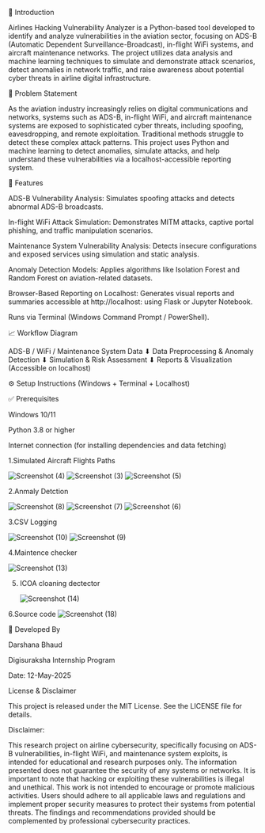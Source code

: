 
🧠 Introduction

Airlines Hacking Vulnerability Analyzer is a Python-based tool developed to identify and analyze vulnerabilities in the aviation sector, focusing on ADS-B (Automatic Dependent Surveillance-Broadcast), in-flight WiFi systems, and aircraft maintenance networks. The project utilizes data analysis and machine learning techniques to simulate and demonstrate attack scenarios, detect anomalies in network traffic, and raise awareness about potential cyber threats in airline digital infrastructure.

🚨 Problem Statement

As the aviation industry increasingly relies on digital communications and networks, systems such as ADS-B, in-flight WiFi, and aircraft maintenance systems are exposed to sophisticated cyber threats, including spoofing, eavesdropping, and remote exploitation. Traditional methods struggle to detect these complex attack patterns. This project uses Python and machine learning to detect anomalies, simulate attacks, and help understand these vulnerabilities via a localhost-accessible reporting system.

🧰 Features

ADS-B Vulnerability Analysis: Simulates spoofing attacks and detects abnormal ADS-B broadcasts.

In-flight WiFi Attack Simulation: Demonstrates MITM attacks, captive portal phishing, and traffic manipulation scenarios.

Maintenance System Vulnerability Analysis: Detects insecure configurations and exposed services using simulation and static analysis.

Anomaly Detection Models: Applies algorithms like Isolation Forest and Random Forest on aviation-related datasets.

Browser-Based Reporting on Localhost: Generates visual reports and summaries accessible at http://localhost:<port> using Flask or Jupyter Notebook.

Runs via Terminal (Windows Command Prompt / PowerShell).

📈 Workflow Diagram

ADS-B / WiFi / Maintenance System Data
⬇
Data Preprocessing & Anomaly Detection
⬇
Simulation & Risk Assessment
⬇
Reports & Visualization (Accessible on localhost)

⚙️ Setup Instructions (Windows + Terminal + Localhost)

✅ Prerequisites

Windows 10/11

Python 3.8 or higher

Internet connection (for installing dependencies and data fetching)

1.Simulated Aircraft Flights Paths

   ![Screenshot (4)](https://github.com/user-attachments/assets/cf968d67-67f3-432a-89ab-798e3282638d)
   ![Screenshot (3)](https://github.com/user-attachments/assets/8cef9ef8-d9e1-4a9f-ba90-78e4fd55cb00)
   ![Screenshot (5)](https://github.com/user-attachments/assets/96b587f2-4924-4ae0-8bdb-90a305836357)



2.Anmaly Detction

   ![Screenshot (8)](https://github.com/user-attachments/assets/a33870a9-bdb9-4fed-8496-129ce40d501d)
   ![Screenshot (7)](https://github.com/user-attachments/assets/3845acc3-bad3-46a9-a125-412633b9938b)
   ![Screenshot (6)](https://github.com/user-attachments/assets/2f02ce75-a7e8-4375-872e-c9aeb602668f)



3.CSV Logging

   ![Screenshot (10)](https://github.com/user-attachments/assets/70eeffad-a712-4b3f-b570-0437b7a71568)
   ![Screenshot (9)](https://github.com/user-attachments/assets/824f2ff5-c133-43ce-99c8-a79df7310cc0)


4.Maintence checker

   ![Screenshot (13)](https://github.com/user-attachments/assets/0ef0ca8f-74f6-4cab-a398-34aec4662113)



5. ICOA cloaning dectector
   
   ![Screenshot (14)](https://github.com/user-attachments/assets/fde03494-d482-463d-a554-5ac26e9f8a55)


6.Source code
   ![Screenshot (18)](https://github.com/user-attachments/assets/72a54334-2527-4604-b39d-b982caa3bf2b)
   

👤 Developed By

Darshana Bhaud

Digisuraksha Internship Program

Date: 12-May-2025

License & Disclaimer

This project is released under the MIT License. See the LICENSE file for details.

Disclaimer:

This research project on airline cybersecurity, specifically focusing on ADS-B vulnerabilities, in-flight WiFi, and maintenance system exploits, is intended for educational and research purposes only. The information presented does not guarantee the security of any systems or networks. It is important to note that hacking or exploiting these vulnerabilities is illegal and unethical. This work is not intended to encourage or promote malicious activities. Users should adhere to all applicable laws and regulations and implement proper security measures to protect their systems from potential threats. The findings and recommendations provided should be complemented by professional cybersecurity practices.


